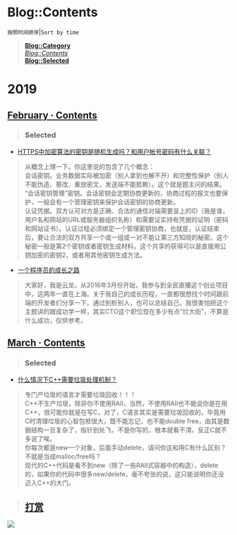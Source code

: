 # Blog::Contents
`按照时间排序`|`Sort by time`
> **[Blog::Category](/blog/category/)**  
> *[Blog::Contents](/blog/contents)*  
> **[Blog::Selected](/blog/)**

# 2019
## [February · Contents](con-1902.html?src=x4eZXa3ih4eHzERp)
> ### Selected

* [HTTPS中加密算法的密钥是随机生成吗？和用户帐号密码有什么关联？](2019/yV0Mes7HLjnFfZeR?src=y1NDnmMZP9f3Bs9u)
> 从概念上理一下。你这里说的包含了几个概念：  
> 会话密钥。业务数据实际被加密（别人拿到也解不开）和完整性保护（别人不能伪造、篡改、重放密文，发送端不能抵赖）。这个就是题主问的结果。  
> “会话密钥管理”密钥。会话密钥会定期协商更新的，协商过程的报文也要保护，一般会有一个管理密钥来保护会话密钥的协商更新。  
> 认证凭据。双方认可对方是正确、合法的通信对端需要呈上的ID（我是谁，用户名和网站的URL或服务器组织名称）和需要证实持有凭据的证明（密码和网站证书）。认证过程必须绑定一个管理密钥协商，也就是，认证结束后，要让合法的双方共享一个或一组或一对不能让第三方知晓的秘密。这个秘密一般是第2个密钥或者密钥生成材料。这个共享的获得可以是直接用公钥加密的密钥2，或者用其他密钥生成方法。

* [一个程序员的成长之路](2019/MgXZH4Scw6Lckg9C?src=y1NDnmMZP9f3Bs9u)
> 大家好，我是云龙，从2016年3月份开始，我参与到全民直播这个创业项目中，这两年一直在上海。关于我自己的成长历程，一直都很想找个时间跟前端的开发者们分享一下。通过剖析别人，也可以总结自己。我很害怕把这个主题讲的跟成功学一样，其实CTO这个职位现在多少有点“烂大街”，不算是什么成功，仅供参考。

## [March · Contents](con-1903.html?src=ehbDlDr52YtCyDNz)
> ### Selected

* [什么情况下C++需要垃圾处理机制？](2019/95Mu3U9PDrroP0d6?src=y1NDnmMZP9f3Bs9u)
> 专门产垃圾的语言才需要垃圾回收！！！  
> C++不生产垃圾，除非你不使用RAII，当然，不使用RAII也不能说你是在用C++，很可能你就是在写C，对了，C语言其实是需要垃圾回收的，毕竟用C时清理垃圾的心智包袱很大，既不能忘记，也不能double free，由其是数据结构一旦复杂了，指针到处飞，不是你写的，根本就看不清，反正C就不多说了唉。  
> 你每次都是new一个对象，后面手动delete，请问你这和用C有什么区别？不就是当成malloc/free吗？  
> 现代的C++代码是看不到new（除了一些RAII式容器中的构造），delete的，如果你的代码中很多new/delete，毫不夸张的说，这只能说明你还没迈入C++的大门。  

> ## [打赏](/donations?src=www.arkf.xyz&token=RDf5UV2Y2FsFrizY)

![](https://ww2.sinaimg.cn/large/005BYqpgly1g01dwo3j72j308c01o080.jpg)

<!-- Global site tag (gtag.js) - Google Analytics -->
<script async src="https://www.googletagmanager.com/gtag/js?id=UA-116309064-2"></script>
<script>
  window.dataLayer = window.dataLayer || [];
  function gtag(){dataLayer.push(arguments);}
  gtag('js', new Date());
  gtag('config', 'UA-116309064-2');
</script>

<!-- Google AdSense -->
<script async src="//pagead2.googlesyndication.com/pagead/js/adsbygoogle.js"></script>
<script>
     (adsbygoogle = window.adsbygoogle || []).push({
          google_ad_client: "ca-pub-4161171709893056",
          enable_page_level_ads: true
     });
</script>
